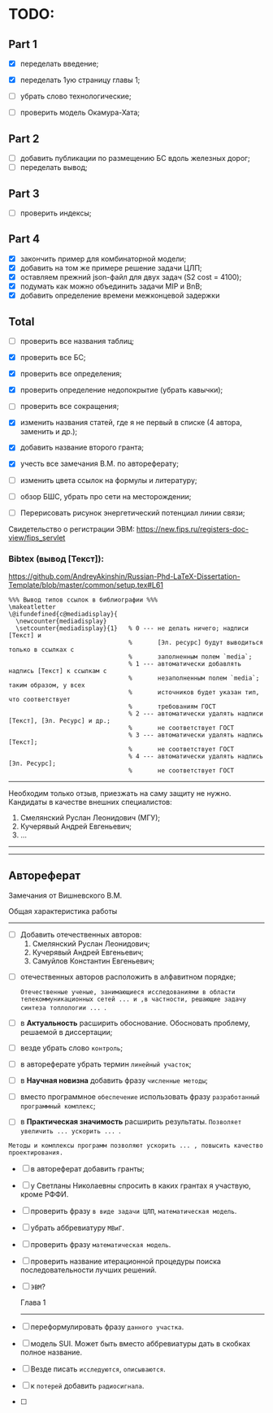 # TODO: 

## Part 1
- [x] переделать введение;
- [x] переделать 1ую страницу главы 1;
- [ ] убрать слово технологические;
- [ ] проверить модель Окамура-Хата;



## Part 2
  - [ ] добавить публикации по размещению БС вдоль железных дорог;
  - [ ] переделать вывод;

## Part 3
  - [ ] проверить индексы;

## Part 4
  - [x] закончить пример для комбинаторной модели;
  - [x] добавить на том же примере решение задачи ЦЛП;
  - [x] оставляем прежний json-файл для двух задач (S2 cost = 4100);
  - [x] подумать как можно объединить задачи MIP и BnB;
  - [x] добавить определение времени межконцевой задержки
  
## Total
  - [ ] проверить все названия таблиц;
  - [x] проверить все БС;
  - [x] проверить все определения;
  - [x] проверить определение недопокрытие (убрать кавычки);
  - [ ] проверить все сокращения;
  - [x] изменить названия статей, где я не первый в списке (4 автора, заменить и др.);
  - [x] добавить название второго гранта;
  - [x] учесть все замечания В.М. по автореферату;
  - [ ] изменить цвета ссылок на формулы и литературу;
  - [ ] обзор БШС, убрать про сети на месторождении;
  - [ ] Перерисовать рисунок энергетический потенциал линии связи;
  


Свидетельство о регистрации ЭВМ:
https://new.fips.ru/registers-doc-view/fips_servlet


### Bibtex (вывод [Текст]):
https://github.com/AndreyAkinshin/Russian-Phd-LaTeX-Dissertation-Template/blob/master/common/setup.tex#L61


```
%%% Вывод типов ссылок в библиографии %%%
\makeatletter
\@ifundefined{c@mediadisplay}{
  \newcounter{mediadisplay}
  \setcounter{mediadisplay}{1}   % 0 --- не делать ничего; надписи [Текст] и
                                 %       [Эл. ресурс] будут выводиться только в ссылках с
                                 %       заполненным полем `media`;
                                 % 1 --- автоматически добавлять надпись [Текст] к ссылкам с
                                 %       незаполненным полем `media`; таким образом, у всех
                                 %       источников будет указан тип, что соответствует
                                 %       требованиям ГОСТ
                                 % 2 --- автоматически удалять надписи [Текст], [Эл. Ресурс] и др.;
                                 %       не соответствует ГОСТ
                                 % 3 --- автоматически удалять надпись [Текст];
                                 %       не соответствует ГОСТ
                                 % 4 --- автоматически удалять надпись [Эл. Ресурс];
                                 %       не соответствует ГОСТ
```
---
Необходим только отзыв, приезжать на саму защиту не нужно.
Кандидаты в качестве внешних специалистов:
1. Смелянский Руслан Леонидович (МГУ);
2. Кучерявый Андрей Евгеньевич;
3. ...
---
---
## Автореферат
Замечания от Вишневского В.М.

Общая характеристика работы 

---

- [ ] Добавить отечественных авторов: 
  1. Смелянский Руслан Леонидович;
  2. Кучерявый Андрей Евгеньевич;
  3. Самуйлов Константин Евгеньевич;
<!-- TODO: добавить статьи отеч. авторов в диссертацию -->
- [ ] отечественных авторов расположить в алфавитном порядке;
  
  `Отечественные ученые, занимающиеся исследованиями в области телекоммуникационных сетей ... и ,в частности, решающие задачу синтеза топлологии ... `.

- [ ] в __Актуальность__ расширить обоснование. Обосновать проблему, решаемой в диссертации;
- [ ] везде убрать слово `контроль`;
- [ ] в автореферате убрать термин `линейный участок`;
- [ ] в __Научная новизна__ добавить фразу `численные методы`;
- [ ] вместо программное `обеспечение` использовать фразу `разработанный программный комплекс`;
- [ ] в __Практическая значимость__ расширить результаты. `Позволяет увеличить ... ускорить ... `.

`Методы и комплексы программ позволяют ускорить ... , повысить качество проектирования.`
- [ ] в автореферат добавить гранты;
- [ ] у Светланы Николаевны спросить в каких грантах я участвую, кроме РФФИ.
- [ ] проверить фразу `в виде задачи ЦЛП`, `математическая модель`.
- [ ] убрать аббревиатуру `МВиГ`.
- [ ] проверить фразу `математическая модель`.
- [ ] проверить название итерационной процедуры поиска последовательности лучших решений.
- [ ] `ЭВМ`?
  
  Глава 1

  ---

- [ ] переформулировать фразу `данного участка`.
- [ ] модель SUI. Может быть вместо аббревиатуры дать в скобках полное название.
- [ ] Везде писать `исследуются`, `описываются`.
- [ ] к `потерей` добавить `радиосигнала`.
- [ ] 